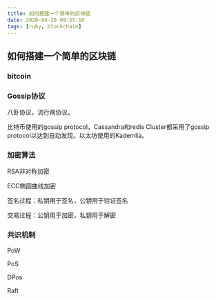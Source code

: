 ```yaml
---
title: 如何搭建一个简单的区块链
date: 2020-04-20 09:35:10
tags: [ruby, blockchain]
---
```


## 如何搭建一个简单的区块链

### bitcoin



### Gossip协议

八卦协议，流行病协议。

比特币使用的gossip protocol，Cassandra和redis Cluster都采用了gossip protocol以达到自动发现。以太坊使用的Kademlia。

### 加密算法

RSA非对称加密

ECC椭圆曲线加密

签名过程：私钥用于签名，公钥用于验证签名

交易过程：公钥用于加密，私钥用于解密



### 共识机制

PoW

PoS

DPos

Raft




